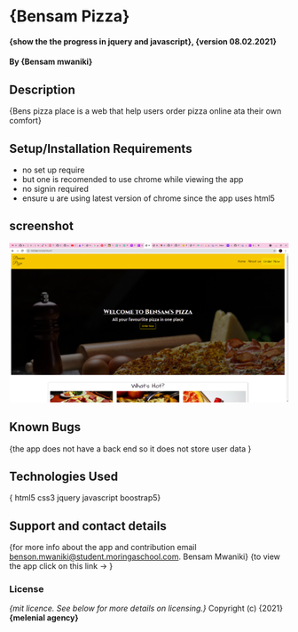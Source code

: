 # {Bensam Pizza}
#### {show the the progress in jquery and javascript}, {version 08.02.2021}
#### By **{Bensam mwaniki}**
## Description
{Bens pizza place is a web that help users order pizza online ata their own comfort}
## Setup/Installation Requirements
* no set up require
* but one is recomended to use chrome while viewing the app
* no signin required
* ensure u are using latest version of chrome since the app uses html5 
## screenshot
![alt text](assets/Screenshot.png)
## Known Bugs
{the app does not have a back end so it does not store user data }
## Technologies Used
{ 
html5
css3
jquery
javascript
boostrap5}
## Support and contact details
{for more info about the app and contribution email benson.mwaniki@student.moringaschool.com.
Bensam Mwaniki}
{to view the app click on this link -> }
### License
*{mit licence.  See below for more details on licensing.}*
Copyright (c) {2021} **{melenial agency}**
